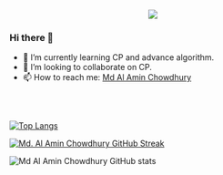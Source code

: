 <h1 align="center">
  <a href="https://git.io/typing-svg">
    <img src="https://readme-typing-svg.herokuapp.com/?lines=I'm+Md+Al Amin+Chowdhury ;&center=true&size=30">
  </a>
</h1>


### Hi there 👋



- 🌱 I’m currently learning CP and advance algorithm.
- 👯 I’m looking to collaborate on CP.
- 📫 How to reach me: <a href="https://www.facebook.com/Al.Amin.Chowdhury09/"> Md Al Amin Chowdhury </a>

<br>
<br>

[![Top Langs](https://github-readme-stats.vercel.app/api/top-langs/?username=Alamin031&layout=compact&bg_color=151515&text_color=ffffff&card_width=445&title_color=fff)](https://github.com/anuraghazra/github-readme-stats)

[![Md. Al Amin Chowdhury GitHub Streak](https://github-readme-streak-stats.herokuapp.com/?user=Alamin031&theme=blood&fire=DD7F1C&background=151515&dates=9f9f9f&border=DD2727)](https://git.io/streak-stats)

![Md Al Amin Chowdhury GitHub stats](https://github-readme-stats.vercel.app/api/?username=Alamin031&show_icons=true&title_color=fff&icon_color=79ff97&text_color=9f9f9f&bg_color=151515)



